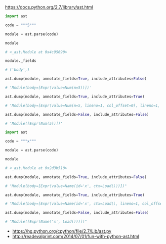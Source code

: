 https://docs.python.org/2.7/library/ast.html

```python
import ast

code = """5"""

module = ast.parse(code)

module

# <_ast.Module at 0x4c95690>

module._fields

# ('body',)

ast.dump(module, annotate_fields=True, include_attributes=False)

# 'Module(body=[Expr(value=Num(n=5))])'

ast.dump(module, annotate_fields=True, include_attributes=True)

# 'Module(body=[Expr(value=Num(n=5, lineno=1, col_offset=0), lineno=1, col_offset=0)])'

ast.dump(module, annotate_fields=False, include_attributes=False)

# 'Module([Expr(Num(5))])'
```

```python
import ast

code = """x"""

module = ast.parse(code)

module

# <_ast.Module at 0x2d3b510>

ast.dump(module, annotate_fields=True, include_attributes=False)

# "Module(body=[Expr(value=Name(id='x', ctx=Load()))])"

ast.dump(module, annotate_fields=True, include_attributes=True)

# "Module(body=[Expr(value=Name(id='x', ctx=Load(), lineno=1, col_offset=0), lineno=1, col_offset=0)])"

ast.dump(module, annotate_fields=False, include_attributes=False)

# "Module([Expr(Name('x', Load()))])"

```

* https://hg.python.org/cpython/file/2.7/Lib/ast.py
* http://readevalprint.com/2014/07/01/fun-with-python-ast.html
